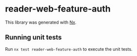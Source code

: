 # reader-web-feature-auth

This library was generated with [Nx](https://nx.dev).

## Running unit tests

Run `nx test reader-web-feature-auth` to execute the unit tests.
